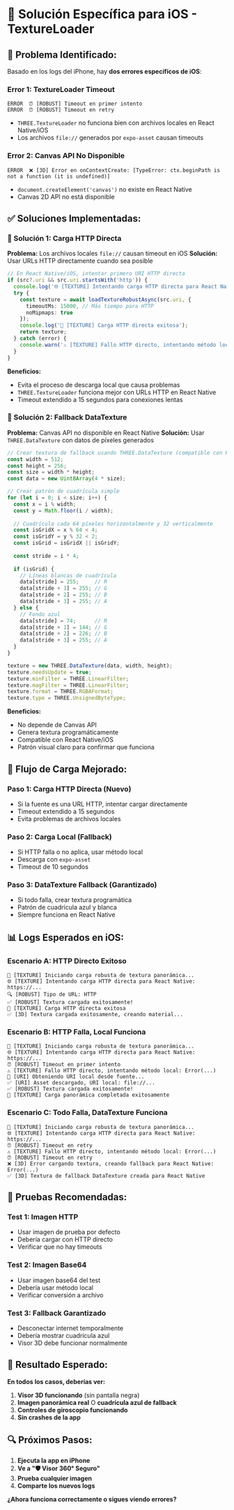 # 🍎 Solución Específica para iOS - TextureLoader

## 🚨 **Problema Identificado:**

Basado en los logs del iPhone, hay **dos errores específicos de iOS**:

### **Error 1: TextureLoader Timeout**
```
ERROR  ⏰ [ROBUST] Timeout en primer intento
ERROR  ⏰ [ROBUST] Timeout en retry
```
- `THREE.TextureLoader` no funciona bien con archivos locales en React Native/iOS
- Los archivos `file://` generados por `expo-asset` causan timeouts

### **Error 2: Canvas API No Disponible**
```
ERROR  ❌ [3D] Error en onContextCreate: [TypeError: ctx.beginPath is not a function (it is undefined)]
```
- `document.createElement('canvas')` no existe en React Native
- Canvas 2D API no está disponible

## ✅ **Soluciones Implementadas:**

### **🔧 Solución 1: Carga HTTP Directa**

**Problema:** Los archivos locales `file://` causan timeout en iOS
**Solución:** Usar URLs HTTP directamente cuando sea posible

```typescript
// En React Native/iOS, intentar primero URI HTTP directa
if (src?.uri && src.uri.startsWith('http')) {
  console.log('🌐 [TEXTURE] Intentando carga HTTP directa para React Native:', src.uri);
  try {
    const texture = await loadTextureRobustAsync(src.uri, {
      timeoutMs: 15000, // Más tiempo para HTTP
      noMipmaps: true
    });
    console.log('🎉 [TEXTURE] Carga HTTP directa exitosa');
    return texture;
  } catch (error) {
    console.warn('⚠️ [TEXTURE] Fallo HTTP directo, intentando método local:', error);
  }
}
```

**Beneficios:**
- Evita el proceso de descarga local que causa problemas
- `THREE.TextureLoader` funciona mejor con URLs HTTP en React Native
- Timeout extendido a 15 segundos para conexiones lentas

### **🔧 Solución 2: Fallback DataTexture**

**Problema:** Canvas API no disponible en React Native
**Solución:** Usar `THREE.DataTexture` con datos de píxeles generados

```typescript
// Crear textura de fallback usando THREE.DataTexture (compatible con RN)
const width = 512;
const height = 256;
const size = width * height;
const data = new Uint8Array(4 * size);

// Crear patrón de cuadrícula simple
for (let i = 0; i < size; i++) {
  const x = i % width;
  const y = Math.floor(i / width);
  
  // Cuadrícula cada 64 píxeles horizontalmente y 32 verticalmente
  const isGridX = x % 64 < 4;
  const isGridY = y % 32 < 2;
  const isGrid = isGridX || isGridY;
  
  const stride = i * 4;
  
  if (isGrid) {
    // Líneas blancas de cuadrícula
    data[stride] = 255;     // R
    data[stride + 1] = 255; // G
    data[stride + 2] = 255; // B
    data[stride + 3] = 255; // A
  } else {
    // Fondo azul
    data[stride] = 74;      // R
    data[stride + 1] = 144; // G
    data[stride + 2] = 226; // B
    data[stride + 3] = 255; // A
  }
}

texture = new THREE.DataTexture(data, width, height);
texture.needsUpdate = true;
texture.minFilter = THREE.LinearFilter;
texture.magFilter = THREE.LinearFilter;
texture.format = THREE.RGBAFormat;
texture.type = THREE.UnsignedByteType;
```

**Beneficios:**
- No depende de Canvas API
- Genera textura programáticamente
- Compatible con React Native/iOS
- Patrón visual claro para confirmar que funciona

## 🎯 **Flujo de Carga Mejorado:**

### **Paso 1: Carga HTTP Directa (Nuevo)**
- Si la fuente es una URL HTTP, intentar cargar directamente
- Timeout extendido a 15 segundos
- Evita problemas de archivos locales

### **Paso 2: Carga Local (Fallback)**
- Si HTTP falla o no aplica, usar método local
- Descarga con `expo-asset`
- Timeout de 10 segundos

### **Paso 3: DataTexture Fallback (Garantizado)**
- Si todo falla, crear textura programática
- Patrón de cuadrícula azul y blanca
- Siempre funciona en React Native

## 📊 **Logs Esperados en iOS:**

### **Escenario A: HTTP Directo Exitoso**
```
🚀 [TEXTURE] Iniciando carga robusta de textura panorámica...
🌐 [TEXTURE] Intentando carga HTTP directa para React Native: https://...
🔍 [ROBUST] Tipo de URL: HTTP
✅ [ROBUST] Textura cargada exitosamente!
🎉 [TEXTURE] Carga HTTP directa exitosa
✅ [3D] Textura cargada exitosamente, creando material...
```

### **Escenario B: HTTP Falla, Local Funciona**
```
🚀 [TEXTURE] Iniciando carga robusta de textura panorámica...
🌐 [TEXTURE] Intentando carga HTTP directa para React Native: https://...
⏰ [ROBUST] Timeout en primer intento
⚠️ [TEXTURE] Fallo HTTP directo, intentando método local: Error(...)
🔄 [URI] Obteniendo URI local desde fuente...
✅ [URI] Asset descargado, URI local: file://...
✅ [ROBUST] Textura cargada exitosamente!
🎉 [TEXTURE] Carga panorámica completada exitosamente
```

### **Escenario C: Todo Falla, DataTexture Funciona**
```
🚀 [TEXTURE] Iniciando carga robusta de textura panorámica...
🌐 [TEXTURE] Intentando carga HTTP directa para React Native: https://...
⏰ [ROBUST] Timeout en retry
⚠️ [TEXTURE] Fallo HTTP directo, intentando método local: Error(...)
⏰ [ROBUST] Timeout en retry
❌ [3D] Error cargando textura, creando fallback para React Native: Error(...)
✅ [3D] Textura de fallback DataTexture creada para React Native
```

## 🧪 **Pruebas Recomendadas:**

### **Test 1: Imagen HTTP**
- Usar imagen de prueba por defecto
- Debería cargar con HTTP directo
- Verificar que no hay timeouts

### **Test 2: Imagen Base64**
- Usar imagen base64 del test
- Debería usar método local
- Verificar conversión a archivo

### **Test 3: Fallback Garantizado**
- Desconectar internet temporalmente
- Debería mostrar cuadrícula azul
- Visor 3D debe funcionar normalmente

## 🎉 **Resultado Esperado:**

**En todos los casos, deberías ver:**
1. **Visor 3D funcionando** (sin pantalla negra)
2. **Imagen panorámica real** O **cuadrícula azul de fallback**
3. **Controles de giroscopio funcionando**
4. **Sin crashes de la app**

## 🔍 **Próximos Pasos:**

1. **Ejecuta la app en iPhone**
2. **Ve a "🛡️ Visor 360° Seguro"**
3. **Prueba cualquier imagen**
4. **Comparte los nuevos logs**

**¿Ahora funciona correctamente o sigues viendo errores?**
